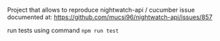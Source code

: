 Project that allows to reproduce nightwatch-api / cucumber issue documented at:
https://github.com/mucsi96/nightwatch-api/issues/857

run tests using command `npm run test`